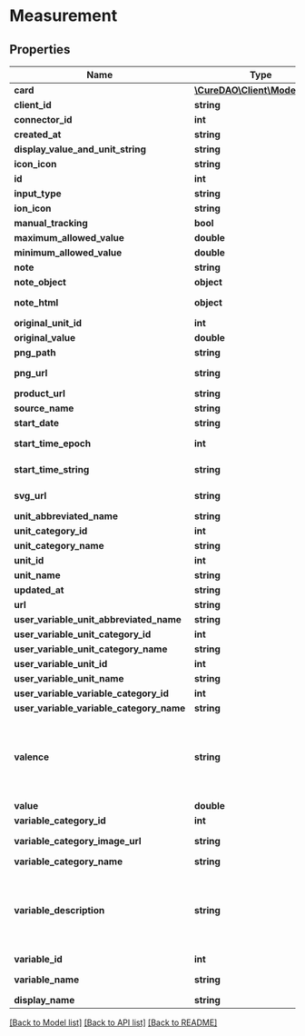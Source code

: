 # Measurement

## Properties
Name | Type | Description | Notes
------------ | ------------- | ------------- | -------------
**card** | [**\CureDAO\Client\Models\Card**](Card.md) | Card containing image, text, link and relevant buttons | [optional] 
**client_id** | **string** | Ex: curedao | [optional] 
**connector_id** | **int** | Ex: 13 | [optional] 
**created_at** | **string** | Ex: 2017-07-30 21:08:36 | [optional] 
**display_value_and_unit_string** | **string** | Examples: 3/5, $10, or 1 count | [optional] 
**icon_icon** | **string** | Ex: ion-sad-outline | [optional] 
**id** | **int** | Ex: 1051466127 | [optional] 
**input_type** | **string** | Ex: value | [optional] 
**ion_icon** | **string** | Ex: ion-ios-medkit-outline | [optional] 
**manual_tracking** | **bool** | Ex: 1 | [optional] 
**maximum_allowed_value** | **double** | Ex: 5. Unit: User-specified or common. | [optional] 
**minimum_allowed_value** | **double** | Ex: 1. Unit: User-specified or common. | [optional] 
**note** | **string** | Note of measurement | [optional] 
**note_object** | **object** | Additional meta data for the measurement | [optional] 
**note_html** | **object** | Embeddable HTML with message hyperlinked with associated url | [optional] 
**original_unit_id** | **int** | Ex: 23 | [optional] 
**original_value** | **double** | Original value submitted. Unit: Originally submitted. | [optional] 
**png_path** | **string** | Ex: img/variable_categories/treatments.png | [optional] 
**png_url** | **string** | Ex: https://web.quantimo.do/img/variable_categories/treatments.png | [optional] 
**product_url** | **string** | Link to associated product for purchase | [optional] 
**source_name** | **string** | Application or device used to record the measurement values | 
**start_date** | **string** | Ex: 2014-08-27 | [optional] 
**start_time_epoch** | **int** | Seconds between the start of the event measured and 1970 (Unix timestamp) | [optional] 
**start_time_string** | **string** | Start Time for the measurement event in UTC ISO 8601 YYYY-MM-DDThh:mm:ss | 
**svg_url** | **string** | Ex: https://web.quantimo.do/img/variable_categories/treatments.svg | [optional] 
**unit_abbreviated_name** | **string** | Abbreviated name for the unit of measurement | 
**unit_category_id** | **int** | Ex: 6 | [optional] 
**unit_category_name** | **string** | Ex: Miscellany | [optional] 
**unit_id** | **int** | Ex: 23 | [optional] 
**unit_name** | **string** | Ex: Count | [optional] 
**updated_at** | **string** | Ex: 2017-07-30 21:08:36 | [optional] 
**url** | **string** | Link to associated Facebook like or Github commit, for instance | [optional] 
**user_variable_unit_abbreviated_name** | **string** | Ex: count | [optional] 
**user_variable_unit_category_id** | **int** | Ex: 6 | [optional] 
**user_variable_unit_category_name** | **string** | Ex: Miscellany | [optional] 
**user_variable_unit_id** | **int** | Ex: 23 | [optional] 
**user_variable_unit_name** | **string** | Ex: Count | [optional] 
**user_variable_variable_category_id** | **int** | Ex: 13 | [optional] 
**user_variable_variable_category_name** | **string** | Ex: Treatments | [optional] 
**valence** | **string** | Valence indicates what type of buttons should be used when recording measurements for this variable. positive - Face buttons with the happiest face equating to a 5/5 rating where higher is better like Overall Mood. negative - Face buttons with happiest face equating to a 1/5 rating where lower is better like Headache Severity. numeric - Just 1 to 5 numeric buttons for neutral variables. | [optional] 
**value** | **double** | Converted measurement value in requested unit | 
**variable_category_id** | **int** | Ex: 13 | [optional] 
**variable_category_image_url** | **string** | Ex: https://maxcdn.icons8.com/Color/PNG/96/Healthcare/pill-96.png | [optional] 
**variable_category_name** | **string** | Ex: Emotions, Treatments, Symptoms... | [optional] 
**variable_description** | **string** | Valence indicates what type of buttons should be used when recording measurements for this variable. positive - Face buttons with the happiest face equating to a 5/5 rating where higher is better like Overall Mood. negative - Face buttons with happiest face equating to a 1/5 rating where lower is better like Headache Severity. numeric - Just 1 to 5 numeric buttons for neutral variables. | [optional] 
**variable_id** | **int** | Ex: 5956846 | [optional] 
**variable_name** | **string** | Name of the variable for which we are creating the measurement records | 
**display_name** | **string** | Ex: Trader Joe&#39;s Bedtime Tea | [optional] 

[[Back to Model list]](../../README.md#documentation-for-models) [[Back to API list]](../../README.md#documentation-for-api-endpoints) [[Back to README]](../../README.md)
